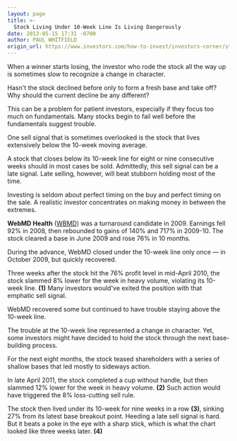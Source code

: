 ```yaml
---
layout: page
title: >-
  Stock Living Under 10-Week Line Is Living Dangerously
date: 2013-05-15 17:31 -0700
author: PAUL WHITFIELD
origin_url: https://www.investors.com/how-to-invest/investors-corner/stock-price-sell-signals-for-investors
---
```





When a winner starts losing, the investor who rode the stock all the way up is sometimes slow to recognize a change in character.


Hasn't the stock declined before only to form a fresh base and take off? Why should the current decline be any different?


This can be a problem for patient investors, especially if they focus too much on fundamentals. Many stocks begin to fail well before the fundamentals suggest trouble.


One sell signal that is sometimes overlooked is the stock that lives extensively below the 10-week moving average.


A stock that closes below its 10-week line for eight or nine consecutive weeks should in most cases be sold. Admittedly, this sell signal can be a late signal. Late selling, however, will beat stubborn holding most of the time.


Investing is seldom about perfect timing on the buy and perfect timing on the sale. A realistic investor concentrates on making money in between the extremes.


**WebMD Health** ([WBMD](https://research.investors.com/quote.aspx?symbol=WBMD)) was a turnaround candidate in 2009. Earnings fell 92% in 2008, then rebounded to gains of 140% and 717% in 2009-10. The stock cleared a base in June 2009 and rose 76% in 10 months.


During the advance, WebMD closed under the 10-week line only once — in October 2009, but quickly recovered.


Three weeks after the stock hit the 76% profit level in mid-April 2010, the stock slammed 8% lower for the week in heavy volume, violating its 10-week line. **(1)** Many investors would've exited the position with that emphatic sell signal.


WebMD recovered some but continued to have trouble staying above the 10-week line.


The trouble at the 10-week line represented a change in character. Yet, some investors might have decided to hold the stock through the next base-building process.


For the next eight months, the stock teased shareholders with a series of shallow bases that led mostly to sideways action.


In late April 2011, the stock completed a cup without handle, but then slammed 12% lower for the week in heavy volume. **(2)** Such action would have triggered the 8% loss-cutting sell rule.


The stock then lived under its 10-week for nine weeks in a row **(3)**, sinking 27% from its latest base breakout point. Heeding a late sell signal is hard. But it beats a poke in the eye with a sharp stick, which is what the chart looked like three weeks later. **(4)**




